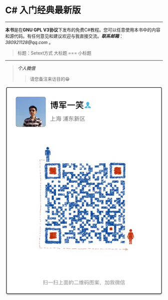 # C# 入门经典最新版

___

**本书**是在**GNU GPL V3协议**下发布的免费C#教程。您可以任意使用本书中的内容和源代码。有任何意见和建议欢迎与我直接交流。___联系邮箱___：_380921128@qq.com_ 。

> 标题：Setext方式
>大标题
===
>小标题
---

> _**个人微信**_ 
>> 请您备注来访目的😁

![](/assets/IMG_1858.JPG)




